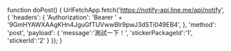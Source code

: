 function doPost() {
    UrlFetchApp.fetch('https://notify-api.line.me/api/notify', {
        'headers': {
            'Authorization': 'Bearer ' + '9GmHYAWXAAgKHn4JguGfTUVwwBlr9pwJ3dSTi049EB4',
        },
        'method': 'post',
        'payload': {
            'message':'測試一下！',
            'stickerPackageId':'1',
            'stickerId':'2'
        }
    });
}
